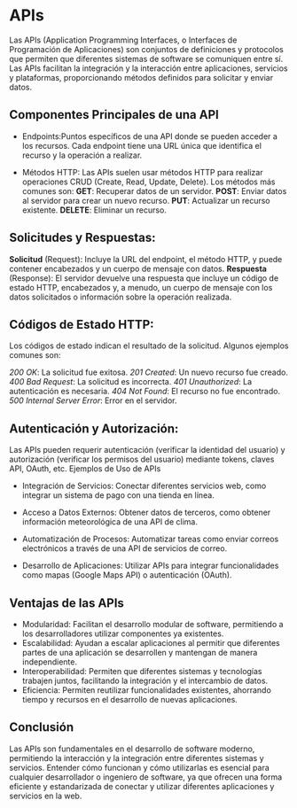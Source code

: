 # APIs


Las APIs (Application Programming Interfaces, o Interfaces de Programación de Aplicaciones) son conjuntos de definiciones y protocolos que permiten que diferentes sistemas de software se comuniquen entre sí. Las APIs facilitan la integración y la interacción entre aplicaciones, servicios y plataformas, proporcionando métodos definidos para solicitar y enviar datos.

## Componentes Principales de una API
* Endpoints:Puntos específicos de una API donde se pueden acceder a los recursos. Cada endpoint tiene una URL única que identifica el recurso y la operación a realizar.
  
* Métodos HTTP: Las APIs suelen usar métodos HTTP para realizar operaciones CRUD (Create, Read, Update, Delete). Los métodos más comunes son:
**GET**: Recuperar datos de un servidor.
**POST**: Enviar datos al servidor para crear un nuevo recurso.
**PUT**: Actualizar un recurso existente.
**DELETE**: Eliminar un recurso.

## Solicitudes y Respuestas:

**Solicitud** (Request): Incluye la URL del endpoint, el método HTTP, y puede contener encabezados y un cuerpo de mensaje con datos.
**Respuesta** (Response): El servidor devuelve una respuesta que incluye un código de estado HTTP, encabezados y, a menudo, un cuerpo de mensaje con los datos solicitados o información sobre la operación realizada.

## Códigos de Estado HTTP: 
Los códigos de estado indican el resultado de la solicitud. Algunos ejemplos comunes son:

_200 OK_: La solicitud fue exitosa.
_201 Created_: Un nuevo recurso fue creado.
_400 Bad Request_: La solicitud es incorrecta.
_401 Unauthorized_: La autenticación es necesaria.
_404 Not Found_: El recurso no fue encontrado.
_500 Internal Server Error_: Error en el servidor.

## Autenticación y Autorización: 
Las APIs pueden requerir autenticación (verificar la identidad del usuario) y autorización (verificar los permisos del usuario) mediante tokens, claves API, OAuth, etc.
Ejemplos de Uso de APIs

* Integración de Servicios: Conectar diferentes servicios web, como integrar un sistema de pago con una tienda en línea.

* Acceso a Datos Externos: Obtener datos de terceros, como obtener información meteorológica de una API de clima.

* Automatización de Procesos: Automatizar tareas como enviar correos electrónicos a través de una API de servicios de correo.

* Desarrollo de Aplicaciones: Utilizar APIs para integrar funcionalidades como mapas (Google Maps API) o autenticación (OAuth).

## Ventajas de las APIs

* Modularidad: Facilitan el desarrollo modular de software, permitiendo a los desarrolladores utilizar componentes ya existentes.
* Escalabilidad: Ayudan a escalar aplicaciones al permitir que diferentes partes de una aplicación se desarrollen y mantengan de manera independiente.
* Interoperabilidad: Permiten que diferentes sistemas y tecnologías trabajen juntos, facilitando la integración y el intercambio de datos.
* Eficiencia: Permiten reutilizar funcionalidades existentes, ahorrando tiempo y recursos en el desarrollo de nuevas aplicaciones.

## Conclusión
Las APIs son fundamentales en el desarrollo de software moderno, permitiendo la interacción y la integración entre diferentes sistemas y servicios. Entender cómo funcionan y cómo utilizarlas es esencial para cualquier desarrollador o ingeniero de software, ya que ofrecen una forma eficiente y estandarizada de conectar y utilizar diferentes aplicaciones y servicios en la web.
